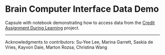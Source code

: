 # Brain Computer Interface Data Demo

Capsule with notebook demonstrating how to access data from the [Credit Assignment During Learning](https://www.allenneuraldynamics.org/projects/credit-assignment-during-learning) project. 

------------------------------------------------------------------------------------------------------------------------------------------------------    

Acknowledgments to contributors: Su-Yee Lee,  Marina Garrett, Saskia de Vries, Kayvon Daie, Marton Rozsa, Christina Wang 